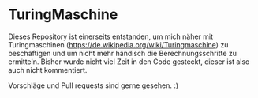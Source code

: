 # TuringMaschine

Dieses Repository ist einerseits entstanden, um mich näher mit Turingmaschinen (https://de.wikipedia.org/wiki/Turingmaschine) zu beschäftigen und um nicht mehr händisch die Berechnungsschritte zu ermitteln.
Bisher wurde nicht viel Zeit in den Code gesteckt, dieser ist also auch nicht kommentiert.

Vorschläge und Pull requests sind gerne gesehen. :)
